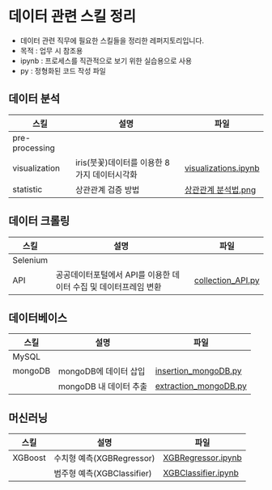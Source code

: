 # 데이터 관련 스킬 정리

- 데이터 관련 직무에 필요한 스킬들을 정리한 레퍼지토리입니다.
- 목적 : 업무 시 참조용
- ipynb : 프로세스를 직관적으로 보기 위한 실습용으로 사용
- py : 정형화된 코드 작성 파일

## 데이터 분석

|스킬|설명|파일|
|--|--|--|
|pre-processing|||
|visualization|iris(붓꽃)데이터를 이용한 8가지 데이터시각화|[visualizations.ipynb](https://github.com/SeokcheonMoon/skills_data/blob/main/analysis/visualization/visualizations.ipynb)|
|statistic|상관관계 검증 방법|[상관관계 분석법.png](https://github.com/SeokcheonMoon/skills_data/blob/main/images/상관관계_분석.png)|



## 데이터 크롤링

|스킬|설명|파일|
|--|--|--|
|Selenium|||
|API|공공데이터포털에서 API를 이용한 데이터 수집 및 데이터프레임 변환|[collection_API.py](https://github.com/SeokcheonMoon/skills_data/blob/main/crawling/API/collection_API.py)|

## 데이터베이스

|스킬|설명|파일|
|--|--|--|
|MySQL|||
|mongoDB|mongoDB에 데이터 삽입|[insertion_mongoDB.py](https://github.com/SeokcheonMoon/skills_data/blob/main/database/mongoDB/insertion_mongoDB.py)|
||mongoDB 내 데이터 추출|[extraction_mongoDB.py](https://github.com/SeokcheonMoon/skills_data/blob/main/database/mongoDB/extraction_mongoDB.py)|

## 머신러닝

|스킬|설명|파일|
|--|--|--|
|XGBoost|수치형 예측(XGBRegressor)|[XGBRegressor.ipynb](https://github.com/SeokcheonMoon/skills_data/blob/main/ML/XGBoost/XGBRegressor.ipynb)|
||범주형 예측(XGBClassifier)|[XGBClassifier.ipynb](https://github.com/SeokcheonMoon/skills_data/blob/main/ML/XGBoost/XGBClassifier.ipynb)|